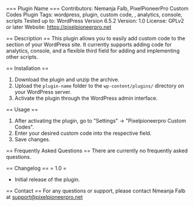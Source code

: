 === Plugin Name ===
Contributors: Nemanja Falb, PixelPioneerPro Custom Codes Plugin
Tags: wordpress, plugin, custom code, <head></head>, analytics, console, scripts
Tested up to: WordPress Version 6.5.2
Version: 1.0
License: GPLv2 or later
Website: https://pixelpioneerpro.net

== Description ==
This plugin allows you to easily add custom code to the <head></head> section of your WordPress site. It currently supports adding code for analytics, console, and a flexible third field for adding and implementing other scripts.

== Installation ==
1. Download the plugin and unzip the archive.
2. Upload the `plugin-name` folder to the `wp-content/plugins/` directory on your WordPress server.
3. Activate the plugin through the WordPress admin interface.

== Usage ==
1. After activating the plugin, go to "Settings" -> "Pixelpioneerpro Custom Codes".
2. Enter your desired custom code into the respective field.
3. Save changes.

== Frequently Asked Questions ==
There are currently no frequently asked questions.

== Changelog ==
= 1.0 =
* Initial release of the plugin.

== Contact ==
For any questions or support, please contact Nmeanja Falb at support@pixelpioneerpro.net
